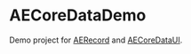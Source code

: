 # AECoreDataDemo

Demo project for [AERecord](https://github.com/tadija/AERecord) and [AECoreDataUI](https://github.com/tadija/AECoreDataUI).
